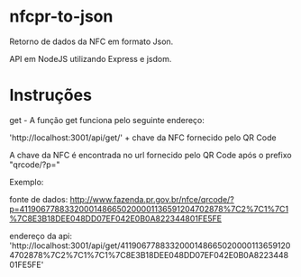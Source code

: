 # nfcpr-to-json

Retorno de dados da NFC em formato Json.

API em NodeJS utilizando Express e jsdom.

# Instruções

get - A função get funciona pelo seguinte endereço:

'http://localhost:3001/api/get/' + chave da NFC fornecido pelo QR Code

A chave da NFC é encontrada no url fornecido pelo QR Code após o prefixo "qrcode/?p="

Exemplo:

fonte de dados:
http://www.fazenda.pr.gov.br/nfce/qrcode/?p=41190677883320001486650200001136591204702878%7C2%7C1%7C1%7C8E3B18DEE048DD07EF042E0B0A822344801FE5FE

endereço da api:
'http://localhost:3001/api/get/41190677883320001486650200001136591204702878%7C2%7C1%7C1%7C8E3B18DEE048DD07EF042E0B0A822344801FE5FE'

